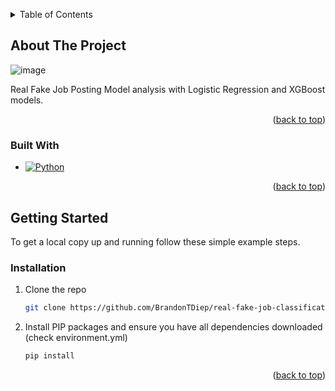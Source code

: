 <a id="readme-top"></a>


<!-- TABLE OF CONTENTS -->
<details>
  <summary>Table of Contents</summary>
  <ol>
    <li>
      <a href="#about-the-project">About The Project</a>
      <ul>
        <li><a href="#built-with">Built With</a></li>
      </ul>
    </li>
    <li>
      <a href="#getting-started">Getting Started</a>
      <ul>
        <li><a href="#installation">Installation</a></li>
      </ul>
    </li>
    <!-- <li><a href="#working-together">Working Together</a></li> -->
  </ol>
</details>



<!-- ABOUT THE PROJECT -->
## About The Project

![image](https://github.com/user-attachments/assets/874ae305-f9e3-4708-835e-747a96bff462)

Real Fake Job Posting Model analysis with Logistic Regression and XGBoost models.



<p align="right">(<a href="#readme-top">back to top</a>)</p>



### Built With


* [![Python][Python]][Python-url]
<p align="right">(<a href="#readme-top">back to top</a>)</p>



<!-- GETTING STARTED -->
## Getting Started

To get a local copy up and running follow these simple example steps.


### Installation

1. Clone the repo
   ```sh
   git clone https://github.com/BrandonTDiep/real-fake-job-classification.git
   ```
2. Install PIP packages and ensure you have all dependencies downloaded (check environment.yml)
   ```sh
   pip install
   ```


<p align="right">(<a href="#readme-top">back to top</a>)</p>

<!-- MARKDOWN LINKS & IMAGES -->
<!-- https://www.markdownguide.org/basic-syntax/#reference-style-links -->
[Python]: https://img.shields.io/badge/python-3670A0?style=for-the-badge&logo=python&logoColor=ffdd54
[Python-url]: https://www.python.org/
